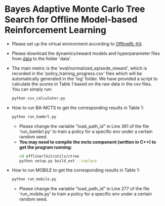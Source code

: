 # Bayes Adaptive Monte Carlo Tree Search for Offline Model-based Reinforcement Learning

- Please set up the virtual environment according to [OfflineRL-Kit](https://github.com/yihaosun1124/OfflineRL-Kit).

- Please download the dynamics/reward models and hyperparameter files from [data](https://drive.google.com/drive/folders/1XnyMbwJUrsW-r0DQhCzJUkKpBNmrS2KW?usp=sharing) to the folder 'data'.

- The main metric is the 'eval/normalized_episode_reward', which is recorded in the 'policy_training_progress.csv' files which will be automatically generated in the 'log' folder. We have provided a script to calculate the scores in Table 1 based on the raw data in the csv files. You can simply run:
    ```bash
    python csv_calculator.py
    ```

- How to run BA-MCTS to get the corresponding results in Table 1:
    ```bash
    python run_bambrl.py
    ```
    - Please change the variable "load_path_id" in Line 361 of the file 'run_bambrl.py' to train a policy for a specific env under a certain random seed.
    - **You may need to compile the mcts component (written in C++) to get the program running:**
        ```bash
        cd offlinerlkit/utils/ctree
        python setup.py build_ext --inplace
        ```

- How to run MOBILE to get the corresponding results in Table 1:
    ```bash
    python run_mobile.py
    ```
    - Please change the variable "load_path_id" in Line 277 of the file 'run_mobile.py' to train a policy for a specific env under a certain random seed.